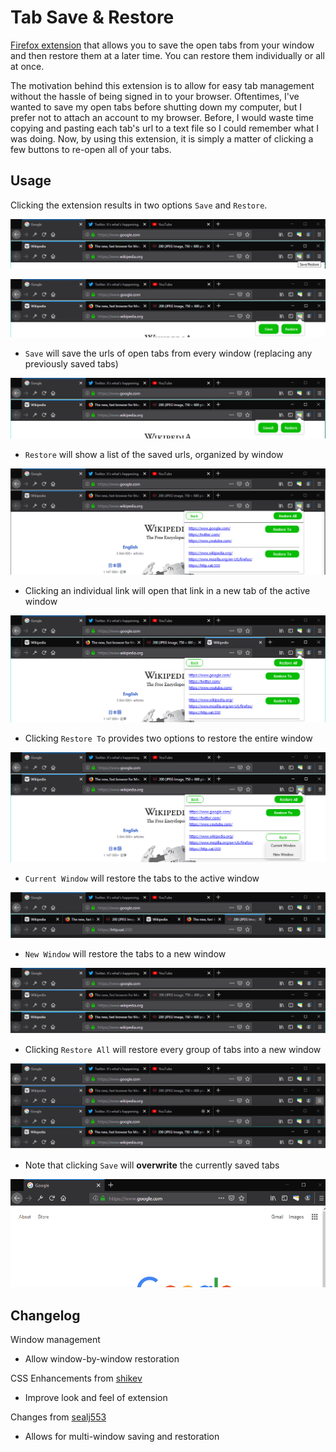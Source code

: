 # Tab Save & Restore

[Firefox extension](https://addons.mozilla.org/en-US/firefox/addon/tab-save-restore/) that allows you to save the open tabs from your window and then restore them at a later time. You can restore them individually or all at once.

The motivation behind this extension is to allow for easy tab management without the hassle of being signed in to your browser. Oftentimes, I've wanted to save my open tabs before shutting down my computer, but I prefer not to attach an account to my browser. Before, I would waste time copying and pasting each tab's url to a text file so I could remember what I was doing. Now, by using this extension, it is simply a matter of clicking a few buttons to re-open all of your tabs.

## Usage

Clicking the extension results in two options `Save` and `Restore`.

![Location of Extension](docs/location.png)

![Options within Extension](docs/click.png)

- `Save` will save the urls of open tabs from every window (replacing any previously saved tabs)

![Save Tabs](docs/save.png)

- `Restore` will show a list of the saved urls, organized by window

![List of Saved Links](docs/restore.png)

- Clicking an individual link will open that link in a new tab of the active window

![Clicking individual link](docs/wikipedia.png)

- Clicking `Restore To` provides two options to restore the entire window

![Clicking Restore To](docs/window.png)

- `Current Window` will restore the tabs to the active window

![Current Window](docs/current.png)

- `New Window` will restore the tabs to a new window

![New Window](docs/new.png)

- Clicking `Restore All` will restore every group of tabs into a new window

![Restoring all links](docs/all.png)

- Note that clicking `Save` will **overwrite** the currently saved tabs

![Save Overwrite](docs/overwrite.gif)

## Changelog

Window management

- Allow window-by-window restoration

CSS Enhancements from [shikev](https://github.com/avbhatt/tabs/pull/5)

- Improve look and feel of extension

Changes from [sealj553](https://github.com/avbhatt/tabs/pull/1)

- Allows for multi-window saving and restoration
